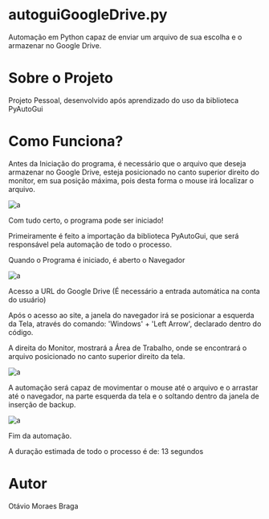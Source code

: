 # autoguiGoogleDrive.py
Automação em Python capaz de enviar um arquivo de sua escolha e o armazenar no Google Drive.

# Sobre o Projeto
Projeto Pessoal, desenvolvido após aprendizado do uso da biblioteca PyAutoGui

# Como Funciona?
Antes da Iniciação do programa, é necessário que o arquivo que deseja armazenar no Google Drive, esteja posicionado no canto superior direito do monitor, em sua posição máxima, pois desta forma o mouse irá localizar o arquivo.

![a](https://user-images.githubusercontent.com/84475339/168164234-aee22980-c9e8-46d7-8c9b-c3dd7283f873.png)

Com tudo certo, o programa pode ser iniciado!

Primeiramente é feito a importação da biblioteca PyAutoGui, que será responsável pela automação de todo o processo.

Quando o Programa é iniciado, é aberto o Navegador

![a](https://user-images.githubusercontent.com/84475339/168164527-f2e0bc4b-e323-47f0-8206-c43a33670d7b.png)

Acesso a URL do Google Drive (É necessário a entrada automática na conta do usuário)

Após o acesso ao site, a janela do navegador irá se posicionar a esquerda da Tela, através do comando: 'Windows' + 'Left Arrow', declarado dentro do código.

A direita do Monitor, mostrará a Área de Trabalho, onde se encontrará o arquivo posicionado no canto superior direito da tela.

![a](https://user-images.githubusercontent.com/84475339/168164877-1083bdd6-3d7f-41fb-ab8c-4ad964b8dcfa.png)

A automação será capaz de movimentar o mouse até o arquivo e o arrastar até o navegador, na parte esquerda da tela e o soltando dentro da janela de inserção de backup.

![a](https://user-images.githubusercontent.com/84475339/168165067-625e2365-01a7-4450-b3ce-f5210a26b74e.png)

Fim da automação.

A duração estimada de todo o processo é de: 13 segundos

# Autor
Otávio Moraes Braga
